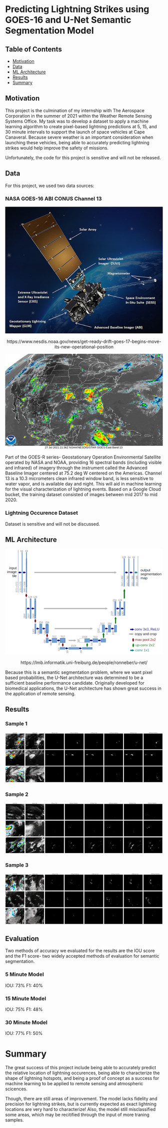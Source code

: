 # Predicting Lightning Strikes using GOES-16 and U-Net Semantic Segmentation Model

## Table of Contents  
- [Motivation](#motivation)
- [Data](#data)  
- [ML Architecture](#ml-architecture)
- [Results](#results)
- [Summary](#summary)

## Motivation

This project is the culmination of my internship with The Aerospace Corporation in the summer of 2021 within the Weather Remote Sensing Systems Office. My task was to develop a dataset to apply a machine learning algorithm to create pixel-based lightning predictions at 5, 15, and 30 minute intervals to support the launch of space vehicles at Cape Canaveral. Because severe weather is an important consideration when launching these vehicles, being able to accurately predicting lightning strikes would help improve the safety of missions.

Unfortunately, the code for this project is sensitive and will not be released.

## Data

For this project, we used two data sources:

### NASA GOES-16 ABI CONUS Channel 13

<p align="center">
  <img src="https://github.com/danilopez0111/aerospace-unet-goes16/blob/main/images/goes16.jpg?raw=true">
</p>
<p align="center">
  https://www.nesdis.noaa.gov/news/get-ready-drift-goes-17-begins-move-its-new-operational-position
</p>
<p align="center">
  <img src="https://github.com/danilopez0111/aerospace-unet-goes16/blob/main/images/channel13.jpg?raw=true">
</p>

Part of the GOES-R series- Geostationary Operation Environmental Satellite operated by NASA and NOAA, providing 16 spectral bands (including visible and infrared) of imagery through the instrument called the Advanced Baseline Imager centered at 75.2 deg W centered on the Americas. Channel 13 is a 10.3 micrometers clean infrared window band, is less sensitive to water vapor, and is available day and night. This will aid in machine learning for the visual characterization of lightning events. Based on a Google Cloud bucket, the training dataset consisted of images between mid 2017 to mid 2020.

### Lightning Occurence Dataset

Dataset is sensitive and will not be discussed. 

## ML Architecture

<p align="center">
  <img src="https://github.com/danilopez0111/aerospace-unet-goes16/blob/main/images/u-net-architecture.png?raw=true">
</p>
<p align="center">
  https://lmb.informatik.uni-freiburg.de/people/ronneber/u-net/
</p>


Because this is a semantic segmentation problem, where we want pixel based probabilities, the U-Net architecture was determined to be a sufficient baseline performance candidate. Originally developed for biomedical applications, the U-Net architecture has shown great success in the application of remote sensing. 

## Results

### Sample 1

<p align="center">
  <img src="https://github.com/danilopez0111/aerospace-unet-goes16/blob/main/images/Picture1_auto_x2.jpg?raw=true">
</p>

### Sample 2

<p align="center">
  <img src="https://github.com/danilopez0111/aerospace-unet-goes16/blob/main/images/Picture2_auto_x2.jpg?raw=true">
</p>

### Sample 3

<p align="center">
  <img src="https://github.com/danilopez0111/aerospace-unet-goes16/blob/main/images/Picture3_auto_x2.jpg?raw=true">
</p>

## Evaluation

Two methods of accuracy we evaluated for the results are the IOU score and the F1 score- two widely accepted methods of evaluation for semantic segmentation.

### 5 Minute Model

IOU: 73%
F1: 40%

### 15 Minute Model

IOU: 75%
F1: 48%

### 30 Minute Model

IOU: 77%
F1: 50%

# Summary

The great success of this project include being able to accurately predict the relative location of lightning occurences, being able to characterize the shape of lightning hotspots, and being a proof of concept as a success for machine learning to be applied to remote sensing and atmospheric scicences. 

Though, there are still areas of improvement. The model lacks fidelity and precision for lightning strikes, but is currently expected as exact lightning locations are very hard to characterize! Also, the model still misclassified some areas, which may be recitified through the input of more traning samples. 
